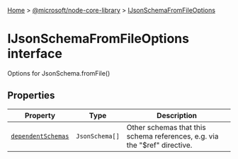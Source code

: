 [Home](./index) &gt; [@microsoft/node-core-library](./node-core-library.md) &gt; [IJsonSchemaFromFileOptions](./node-core-library.ijsonschemafromfileoptions.md)

# IJsonSchemaFromFileOptions interface

Options for JsonSchema.fromFile()

## Properties

|  Property | Type | Description |
|  --- | --- | --- |
|  [`dependentSchemas`](./node-core-library.ijsonschemafromfileoptions.dependentschemas.md) | `JsonSchema[]` | Other schemas that this schema references, e.g. via the "$ref" directive. |

